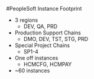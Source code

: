 <!SLIDE[tpl=none]>
#PeopleSoft Instance Footprint
* 3 regions
  * DEV, QA, PRD
* Production Support Chains
  * DMO, DEV, TST, STG, PRD
* Special Project Chains
  * SP1-4
* One off instances
  * HCMCFG, HCMPAY
* ~60 instances
